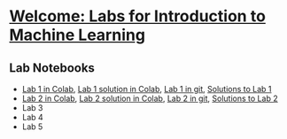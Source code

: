 
# [Welcome: Labs for Introduction to Machine Learning](https://github.com/ai4socialgood/resources/blob/master/exercises/Welcome_%20Introduction%20to%20Machine%20Learning%20Labs.ipynb)



## Lab Notebooks

- [Lab 1 in Colab](https://drive.google.com/file/d/1FKmLfbKOaoEjpT4fgtZq3MpcGaxlgZxX/view?usp=sharing), [Lab 1 solution in Colab](https://drive.google.com/file/d/1KRbo-4yKbgqLQ6EZl9vCPDYk3aZH_wYI/view?usp=sharing), [Lab 1 in git](Lab_1_Loading_and_Understanding_Your_Data.ipynb),  [Solutions to Lab 1]()
- [Lab 2 in Colab](https://drive.google.com/file/d/1E3vqk4651dZWh9VfWxeBRBp7mrrO327L/view?usp=sharing), [Lab 2 solution in Colab](https://drive.google.com/file/d/1e1e_FBwuX30x9kLkdv_nH_dVZGJNql4t/view?usp=sharing), [Lab 2 in git](Lab%202-Training%20Your%20First%20Linear%20Regression%20Model.ipynb),  [Solutions to Lab 2]()
- Lab 3
- Lab 4
- Lab 5
